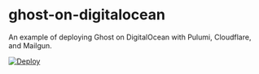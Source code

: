 # ghost-on-digitalocean

An example of deploying Ghost on DigitalOcean with Pulumi, Cloudflare, and Mailgun.

[![Deploy](https://get.pulumi.com/new/button.svg)](https://app.pulumi.com/new?template=https://github.com/pulumibook/examples/blob/main/website/ghost-on-digitalocean)
